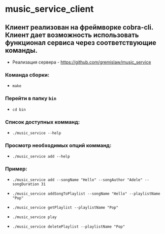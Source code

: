 # music_service_client

## Клиент реализован на фреймворке cobra-cli. Клиент дает возможность использовать функционал сервиса через соответствующие команды.

* Реализация сервера - https://github.com/gremislaw/music_service

### Команда сборки:
- `make`

### Перейти в папку `bin`
- `cd bin`

### Список доступных комманд:
- `./music_service --help`

### Просмотр необходимых опций комманд:
- `./music_service add --help`

### Пример:
- `./music_service add --songName "Hello" --songAuthor "Adele" --songDuration 31`
  
- `./music_service addSongToPlaylist --songName "Hello" --playlistName "Pop"`
  
- `./music_service getPlaylist --playlistName "Pop"`
  
- `./music_service play`
  
- `./music_service deletePlaylist --playlistName "Pop"`

